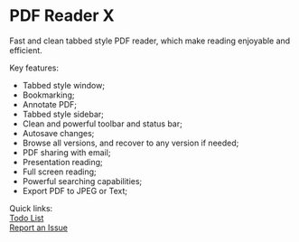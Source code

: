 PDF Reader X
============

Fast and clean tabbed style PDF reader, which make reading enjoyable and efficient.

Key features:

* Tabbed style window;
* Bookmarking;
* Annotate PDF;
* Tabbed style sidebar;
* Clean and powerful toolbar and status bar;
* Autosave changes;
* Browse all versions, and recover to any version if needed;
* PDF sharing with email;
* Presentation reading;
* Full screen reading;
* Powerful searching capabilities;
* Export PDF to JPEG or Text;

Quick links:  
[Todo List](https://github.com/kenwei/pdf_reader_x/wiki/Todo-List)  
[Report an Issue](https://github.com/kenwei/pdf_reader_x/wiki/Report-an-Issue)
